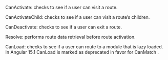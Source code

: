 
CanActivate: checks to see if a user can visit a route.

CanActivateChild: checks to see if a user can visit a route’s children.

CanDeactivate: checks to see if a user can exit a route.

Resolve: performs route data retrieval before route activation.

CanLoad: checks to see if a user can route to a module that is lazy loaded. 
In Angular 15.1 CanLoad is marked as deprecated in favor for CanMatch .
